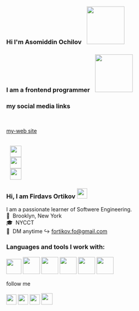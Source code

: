 ### Hi I'm Asomiddin Ochilov <img style="margin-left:10px;" src="https://media1.giphy.com/media/gM5qFksULw54NMWyry/giphy.gif?cid=ecf05e471sdf8g58w1tubd1qt936xk4x36zf83j9jkrwv4ao&rid=giphy.gif&ct=s" width="100" height="100">

### I am a frontend programmer <img style="margin-left:10px;" src="https://media4.giphy.com/media/iIGT8Y1rOYhBpdHh1C/giphy.gif?cid=ecf05e479xnnmqlfipugn16a7er6v5i3mjb3qpnifecfuqjl&rid=giphy.gif&ct=s" width="100" height="100">

### my social media links 

<br/>

<a href="https://asomiddin.netlify.app/">  my-web site </a>


<br/>

<a href="https://www.instagram.com/asomiddin_ochilov/"> 
<img style="margin-left:10px;" src="https://upload.wikimedia.org/wikipedia/commons/thumb/a/a5/Instagram_icon.png/2048px-Instagram_icon.png" width="30" height="30">
</a>

<br/>

<a href="https://t.me/asomiddin_ochilov"> 
<img style="margin-left:10px;" src="https://upload.wikimedia.org/wikipedia/commons/thumb/8/82/Telegram_logo.svg/2048px-Telegram_logo.svg.png" width="30" height="30">
</a>

<br/>

<a href="https://www.linkedin.com/in/asomiddin-ochilov-192696228/"> 
<img style="margin-left:10px;" src="https://upload.wikimedia.org/wikipedia/commons/thumb/c/ca/LinkedIn_logo_initials.png/640px-LinkedIn_logo_initials.png" width="30" height="30">
</a>


### Hi, I am Firdavs Ortikov <img src="https://media.giphy.com/media/hvRJCLFzcasrR4ia7z/giphy.gif" width="27px">

 I am a passionate learner of Softwere Engineering. <br>
 📍&nbsp; Brooklyn, New York <br>
 🎓&nbsp; NYCCT <br>
 📧&nbsp; DM anytime ↪ fortikov.fo@gmail.com

 ### Languages and tools I work with: 
 
 <code><img src="https://w7.pngwing.com/pngs/390/229/png-transparent-logo-html5-brand-design-text-logo-number.png" widht="40px" height="40px"></code>
 <code><img src="https://coryrylan.com/assets/images/posts/types/css.svg" widht="45px" height="45px"></code>
 <code><img src="https://image.pngaaa.com/772/3801772-middle.png" widht="45px" height="45px"></code>
 <code><img src="https://www.freepnglogos.com/uploads/javascript-png/javascript-vector-logo-yellow-png-transparent-javascript-vector-12.png" widht="45px" height="45px"></code>
 <code><img src="https://git-scm.com/images/logos/downloads/Git-Icon-1788C.png" widht="45px" height="45px"></code>
 <code><img src="https://e1.pngegg.com/pngimages/452/590/png-clipart-clay-os-6-a-macos-icon-github-desktop-white-cat-on-purple-background-icon.png" widht="45px" height="45px"></code>
 
  
 

follow me
<br>
<br>
<a href="https://www.linkedin.com/in/firdavs-ortikov-a52a00210?lipi=urn%3Ali%3Apage%3Ad_flagship3_profile_view_base_contact_details%3BCTFGXjzIQfygwWwph0390Q%3D%3D" target="_blank"><img src="https://image.similarpng.com/very-thumbnail/2020/07/Linkedin-logo-transparent-PNG.png" width="27px"></a>
<a href="https://www.instagram.com/artikov__dt/" target="_blank"><img src="http://assets.stickpng.com/images/580b57fcd9996e24bc43c521.png" width="27px"></a>
<a href="https://www.facebook.com/profile.php?id=100008536249437" target="_blank"><img src="https://pnggrid.com/wp-content/uploads/2021/07/Facebook-Logo-Square-768x768.png" width="27px"></a>
<a href="https://github.com/firdavsortikov" target="_blank"><img src="https://img.icons8.com/ios-filled/344/github.png" width="30px" height="30px"></a>
 




